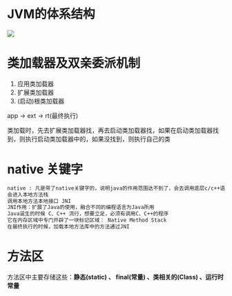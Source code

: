 # JVM的体系结构

![](D:/ProgramFiles/typora/typora-images/image-20220622110337264.png)



# 类加载器及双亲委派机制



1. 应用类加载器
2. 扩展类加载器
3. (启动)根类加载器

app ->  ext -> rt(最终执行)

类加载时，先去扩展类加载器找，再去启动类加载器找，如果在启动类加载器找到，则执行启动类加载器中的，如果没找到，则执行自己的类



# native 关键字

```tex
native : 凡是带了native关键字的，说明java的作用范围达不到了，会去调用底层c/c++语言的库
会进入本地方法栈
调用本地方法本地接口 JNI
JNI作用：扩展了Java的使用，融合不同的编程语言为Java所用
Java诞生的时候 C、C++ 流行，想要立足，必须有调用C、C++的程序
它在内存区域中专门开辟了一块标记区域： Native Method Stack
在最终执行的时候，加载本地方法库中的方法通过JNI
```

# 方法区

方法区中主要存储这些：**静态(static) 、 final(常量) 、类相关的(Class) 、运行时常量**





